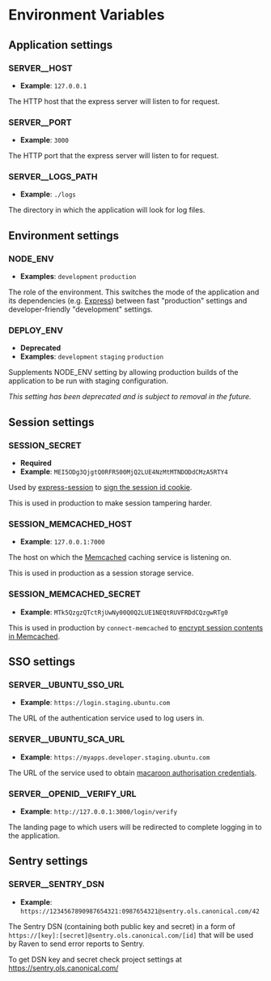 # Environment Variables

## Application settings
### SERVER__HOST
- **Example**: `127.0.0.1`

The HTTP host that the express server will listen to for request.

### SERVER__PORT
- **Example**: `3000`

The HTTP port that the express server will listen to for request.

### SERVER__LOGS_PATH
- **Example**: `./logs`

The directory in which the application will look for log files.

## Environment settings
### NODE_ENV
- **Examples**: `development` `production`

The role of the environment. This switches the mode of the application and its dependencies (e.g. [Express](http://expressjs.com/en/api.html#app.settings.table)) between fast "production" settings and developer-friendly "development" settings.

### DEPLOY_ENV
- **Deprecated**
- **Examples**: `development` `staging` `production`

Supplements NODE_ENV setting by allowing production builds of the application to be run with staging configuration.

*This setting has been deprecated and is subject to removal in the future.*

## Session settings
### SESSION_SECRET
- **Required**
- **Example**: `MEI5ODg3QjgtQ0RFRS00MjQ2LUE4NzMtMTNDODdCMzA5RTY4`

Used by [express-session](https://github.com/expressjs/session) to [sign the session id cookie](https://github.com/expressjs/session#secret).

This is used in production to make session tampering harder.

### SESSION_MEMCACHED_HOST
- **Example**: `127.0.0.1:7000`

The host on which the [Memcached](https://en.wikipedia.org/wiki/Memcached) caching service is listening on.

This is used in production as a session storage service.

### SESSION_MEMCACHED_SECRET
- **Example**: `MTk5QzgzQTctRjUwNy00Q0Q2LUE1NEQtRUVFRDdCQzgwRTg0`

This is used in production by `connect-memcached` to [encrypt session contents in Memcached](https://github.com/balor/connect-memcached#options).

## SSO settings
### SERVER__UBUNTU_SSO_URL
- **Example**: `https://login.staging.ubuntu.com`

The URL of the authentication service used to log users in.


### SERVER__UBUNTU_SCA_URL
- **Example**: `https://myapps.developer.staging.ubuntu.com`

The URL of the service used to obtain [macaroon authorisation credentials](http://research.google.com/pubs/pub41892.html).

### SERVER\__OPENID__VERIFY_URL
- **Example**: `http://127.0.0.1:3000/login/verify`

The landing page to which users will be redirected to complete logging in to the application.

## Sentry settings

### SERVER__SENTRY_DSN
- **Example**: `https://1234567890987654321:0987654321@sentry.ols.canonical.com/42`

The Sentry DSN (containing both public key and secret) in a form of `https://[key]:[secret]@sentry.ols.canonical.com/[id]` that will be used by Raven to send error reports to Sentry.

To get DSN key and secret check project settings at https://sentry.ols.canonical.com/
